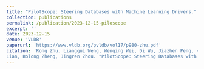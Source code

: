 ```yaml
---
title: "PilotScope: Steering Databases with Machine Learning Drivers."
collection: publications
permalink: /publication/2023-12-15-piloscope
excerpt: ''
date: 2023-12-15
venue: 'VLDB'
paperurl: 'https://www.vldb.org/pvldb/vol17/p980-zhu.pdf'
citation: 'Rong Zhu, Lianggui Weng, Wenqing Wei, Di Wu, Jiazhen Peng, <b>Yifan Wang</b>, Bolin Ding, Defu
Lian, Bolong Zheng, Jingren Zhou. "PilotScope: Steering Databases with Machine Learning Drivers." VLDB 2024'
---
```



